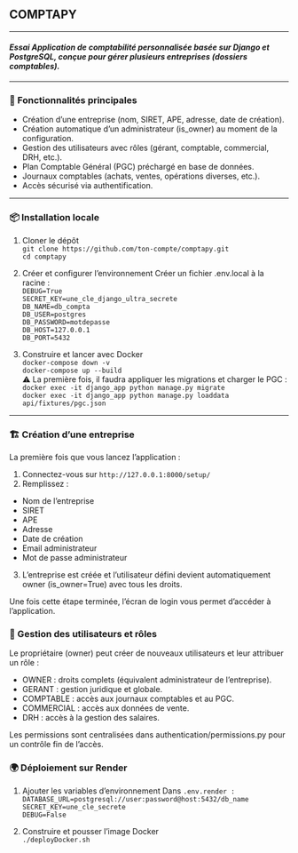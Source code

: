 ## COMPTAPY

---

#### *Essai Application de comptabilité personnalisée basée sur Django et PostgreSQL, conçue pour gérer plusieurs entreprises (dossiers comptables).*

---
### 🚀 Fonctionnalités principales

- Création d’une entreprise (nom, SIRET, APE, adresse, date de création).
- Création automatique d’un administrateur (is_owner) au moment de la configuration.
- Gestion des utilisateurs avec rôles (gérant, comptable, commercial, DRH, etc.).
- Plan Comptable Général (PGC) préchargé en base de données.
- Journaux comptables (achats, ventes, opérations diverses, etc.).
- Accès sécurisé via authentification.
---
### 📦 Installation locale
1. Cloner le dépôt  
``git clone https://github.com/ton-compte/comptapy.git``  
``cd comptapy``

2. Créer et configurer l’environnement
Créer un fichier .env.local à la racine :  
``DEBUG=True``  
``SECRET_KEY=une_cle_django_ultra_secrete``  
``DB_NAME=db_compta``  
``DB_USER=postgres``  
``DB_PASSWORD=motdepasse``  
``DB_HOST=127.0.0.1``  
``DB_PORT=5432``
3. Construire et lancer avec Docker  
``docker-compose down -v``  
``docker-compose up --build``  
⚠️ La première fois, il faudra appliquer les migrations et charger le PGC :  
``docker exec -it django_app python manage.py migrate``  
``docker exec -it django_app python manage.py loaddata api/fixtures/pgc.json``
---
### 🏗️ Création d’une entreprise
La première fois que vous lancez l’application :
1. Connectez-vous sur ``http://127.0.0.1:8000/setup/``
2. Remplissez :
- Nom de l’entreprise
- SIRET
- APE
- Adresse
- Date de création
- Email administrateur
- Mot de passe administrateur
3. L’entreprise est créée et l’utilisateur défini devient automatiquement owner (is_owner=True) avec tous les droits.

Une fois cette étape terminée, l’écran de login vous permet d’accéder à l’application.

### 👥 Gestion des utilisateurs et rôles  
Le propriétaire (owner) peut créer de nouveaux utilisateurs et leur attribuer un rôle :  
- OWNER : droits complets (équivalent administrateur de l’entreprise).
- GERANT : gestion juridique et globale.
- COMPTABLE : accès aux journaux comptables et au PGC.
- COMMERCIAL : accès aux données de vente.
- DRH : accès à la gestion des salaires.  

Les permissions sont centralisées dans authentication/permissions.py pour un contrôle fin de l’accès.

### 🌍 Déploiement sur Render
1. Ajouter les variables d’environnement
Dans ``.env.render :``
``DATABASE_URL=postgresql://user:password@host:5432/db_name``
``SECRET_KEY=une_cle_secrete``  
``DEBUG=False``

2. Construire et pousser l’image Docker  
``./deployDocker.sh``
